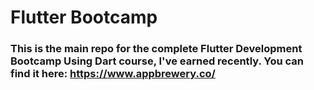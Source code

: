 # Flutter Bootcamp
### This is the main repo for the complete Flutter Development Bootcamp Using Dart course, I've earned recently. You can find it here: https://www.appbrewery.co/
